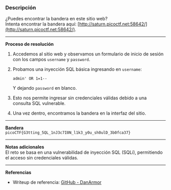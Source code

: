 ### Descripción  
¿Puedes encontrar la bandera en este sitio web?  
Intenta encontrar la bandera aquí: [http://saturn.picoctf.net:58642/](http://saturn.picoctf.net:58642/).

---

**Proceso de resolución**

1. Accedemos al sitio web y observamos un formulario de inicio de sesión con los campos `username` y `password`.
    
2. Probamos una inyección SQL básica ingresando en `username`:
    
    ```
    admin' OR 1=1--
    ```
    
    Y dejando `password` en blanco.
    
3. Esto nos permite ingresar sin credenciales válidas debido a una consulta SQL vulnerable.
    
4. Una vez dentro, encontramos la bandera en la interfaz del sitio.
    

---

**Bandera**  
`picoCTF{G3tting_5QL_1nJ3c7I0N_l1k3_y0u_sh0ulD_3b0fca37}`

___

**Notas adicionales**  
El reto se basa en una vulnerabilidad de inyección SQL (SQLi), permitiendo el acceso sin credenciales válidas.


---

**Referencias**

- Writeup de referencia: [GitHub - DanArmor](https://github.com/DanArmor/picoCTF-2023-writeup/blob/main/Web%20Exploitation/More%20SQLi/More-SQLi.md)